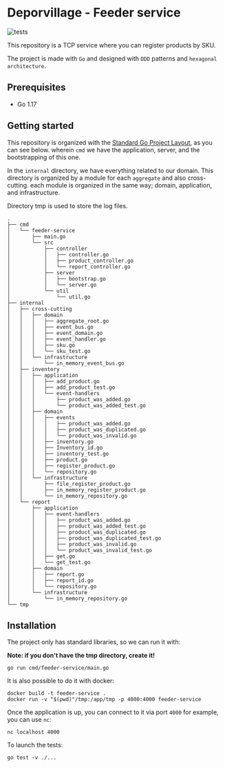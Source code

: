 # Deporvillage - Feeder service
![tests](https://github.com/ZaoIsmael/feeder-backend/actions/workflows/test.yml/badge.svg)

This repository is a TCP service where you can register products by SKU.

The project is made with `Go` and designed with `DDD` patterns and `hexagonal architecture`.

## Prerequisites

* Go 1.17

## Getting started

This repository is organized with the [Standard Go Project Layout](https://github.com/golang-standards/project-layout/blob/master/README_es.md), as you can see below. wherein `cmd` we have the
application, server, and the bootstrapping of this one.

In the `internal` directory, we have everything related to our domain. This directory is organized by a module for
each `aggregate` and also cross-cutting. each module is organized in the same way; domain, application, and infrastructure.

Directory tmp is used to store the log files.

```shell
.
├── cmd
│   └── feeder-service
│       ├── main.go
│       └── src
│           ├── controller
│           │   ├── controller.go
│           │   ├── product_controller.go
│           │   └── report_controller.go
│           ├── server
│           │   ├── bootstrap.go
│           │   └── server.go
│           └── util
│               └── util.go
├── internal
│   ├── cross-cutting
│   │   ├── domain
│   │   │   ├── aggregate_root.go
│   │   │   ├── event_bus.go
│   │   │   ├── event_domain.go
│   │   │   ├── event_handler.go
│   │   │   ├── sku.go
│   │   │   └── sku_test.go
│   │   └── infrastructure
│   │       └── in_memory_event_bus.go
│   ├── inventory
│   │   ├── application
│   │   │   ├── add_product.go
│   │   │   ├── add_product_test.go
│   │   │   └── event-handlers
│   │   │       ├── product_was_added.go
│   │   │       └── product_was_added_test.go
│   │   ├── domain
│   │   │   ├── events
│   │   │   │   ├── product_was_added.go
│   │   │   │   ├── product_was_duplicated.go
│   │   │   │   └── product_was_invalid.go
│   │   │   ├── inventory.go
│   │   │   ├── Inventory_id.go
│   │   │   ├── inventory_test.go
│   │   │   ├── product.go
│   │   │   ├── register_product.go
│   │   │   └── repository.go
│   │   └── infrastructure
│   │       ├── file_register_product.go
│   │       ├── in_memory_register_product.go
│   │       └── in_memory_repository.go
│   └── report
│       ├── application
│       │   ├── event-handlers
│       │   │   ├── product_was_added.go
│       │   │   ├── product_was_added_test.go
│       │   │   ├── product_was_duplicated.go
│       │   │   ├── product_was_duplicated_test.go
│       │   │   ├── product_was_invalid.go
│       │   │   └── product_was_invalid_test.go
│       │   ├── get.go
│       │   └── get_test.go
│       ├── domain
│       │   ├── report.go
│       │   ├── report_id.go
│       │   └── repository.go
│       └── infrastructure
│           └── in_memory_repository.go
└── tmp
```

## Installation

The project only has standard libraries, so we can run it with:

**Note: if you don't have the tmp directory, create it!**

```shell
go run cmd/feeder-service/main.go
```

It is also possible to do it with docker:

```shell
docker build -t feeder-service .
docker run -v "$(pwd)"/tmp:/app/tmp -p 4000:4000 feeder-service
```
Once the application is up, you can connect to it via port `4000` for example, you can use `nc`:

```shell
nc localhost 4000
```

To launch the tests:

```shell
go test -v ./...
```




